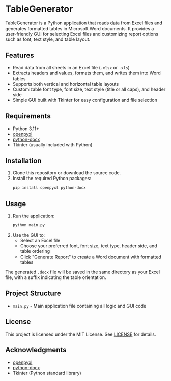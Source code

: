 # TableGenerator

TableGenerator is a Python application that reads data from Excel files and generates formatted tables in Microsoft Word documents. It provides a user-friendly GUI for selecting Excel files and customizing report options such as font, text style, and table layout.

## Features

- Read data from all sheets in an Excel file (`.xlsx` or `.xls`)
- Extracts headers and values, formats them, and writes them into Word tables
- Supports both vertical and horizontal table layouts
- Customizable font type, font size, text style (title or all caps), and header side
- Simple GUI built with Tkinter for easy configuration and file selection

## Requirements

- Python 3.11+
- [openpyxl](https://pypi.org/project/openpyxl/)
- [python-docx](https://pypi.org/project/python-docx/)
- Tkinter (usually included with Python)

## Installation

1. Clone this repository or download the source code.
2. Install the required Python packages:
   ```sh
   pip install openpyxl python-docx
   ```

## Usage

1. Run the application:
   ```sh
   python main.py
   ```
2. Use the GUI to:
   - Select an Excel file
   - Choose your preferred font, font size, text type, header side, and table ordering
   - Click "Generate Report" to create a Word document with formatted tables

The generated `.docx` file will be saved in the same directory as your Excel file, with a suffix indicating the table orientation.

## Project Structure

- `main.py` - Main application file containing all logic and GUI code

## License

This project is licensed under the MIT License. See [LICENSE](LICENSE) for details.

## Acknowledgments

- [openpyxl](https://openpyxl.readthedocs.io/)
- [python-docx](https://python-docx.readthedocs.io/)
- Tkinter (Python standard library)